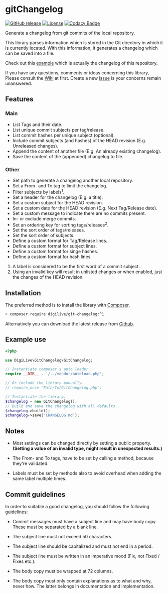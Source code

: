 # gitChangelog

[![GitHub release](https://img.shields.io/github/v/release/DigiLive/gitChangelog?include_prereleases)](https://github.com/DigiLive/gitChangelog/releases)
[![License](https://img.shields.io/badge/License-BSD%203--Clause-blue.svg)](https://opensource.org/licenses/BSD-3-Clause)
[![Codacy Badge](https://app.codacy.com/project/badge/Grade/7f0447563661494daac0c4fae4335ac0)](https://www.codacy.com/gh/DigiLive/gitChangelog/dashboard?utm_source=github.com&amp;utm_medium=referral&amp;utm_content=DigiLive/gitChangelog&amp;utm_campaign=Badge_Grade)

Generate a changelog from git commits of the local repository.

This library parses information which is stored in the Git directory in which it is currently located. With this
information, it generates a changelog which can be saved into a file.

Check out this [example](CHANGELOG.md) which is actually the changelog of this repository.

If you have any questions, comments or ideas concerning this library, Please consult
the [Wiki](https://github.com/DigiLive/gitChangelog/wiki) at first. Create a
new [issue](https://github.com/DigiLive/gitChangelog/issues/new) is your concerns remain unanswered.

## Features

### Main

- List Tags and their date.
- List unique commit subjects per tag/release.
- List commit hashes per unique subject (optional).
- Include commit subjects (and hashes) of the HEAD revision (E.g. Unreleased changes).
- Append the content of another file (E.g. An already existing changelog).
- Save the content of the (appended) changelog to file.

### Other

- Set path to generate a changelog another local repository.
- Set a From- and To tag to limit the changelog.
- Filter subjects by labels<sup>1</sup>.
- Set a header for the changelog (E.g. a title).
- Set a custom subject for the HEAD revision.
- Set a custom date for the HEAD revision (E.g. Next Tag/Release date).
- Set a custom message to indicate there are no commits present.
- In- or exclude merge commits.
- Set an ordering key for sorting tags/releases<sup>2</sup>.
- Set the sort order of tags/releases.
- Set the sort order of subjects.
- Define a custom format for Tag/Release lines.
- Define a custom format for subject lines.
- Define a custom format for singe hashes.
- Define a custom format for hash lines.

1. A label is considered to be the first word of a commit subject.
2. Using an invalid key will result in unlisted changes or when enabled, just the changes of the HEAD revision.

## Installation

The preferred method is to install the library with [Composer](http://getcomposer.org).

```sh
> composer require digilive/git-changelog:^1
```

Alternatively you can download the latest release from [Github](https://github.com/DigiLive/gitChangelog/releases).

## Example use

```php
<?php

use DigiLive\GitChangelog\GitChangelog;

// Instantiate composer's auto loader.
require __DIR__ . '/../vendor/autoload.php';

// Or include the library manually.
// require_once 'Path/To/GitChangelog.php';

// Instantiate the library.
$changelog = new GitChangelog();
// Build and save the changelog with all defaults.
$changelog->build();
$changelog->save('CHANGELOG.md');
```

## Notes

- Most settings can be changed directly by setting a public property.
  **(Setting a value of an invalid type, might result in unexpected results.)**

- The From- and To tags, have to be set by calling a method, because they're validated.

- Labels must be set by methods also to avoid overhead when adding the same label multiple times.

## Commit guidelines

In order to suitable a good changelog, you should follow the following guidelines:

- Commit messages must have a subject line and may have body copy. These must be separated by a blank line.

- The subject line must not exceed 50 characters.

- The subject line should be capitalized and must not end in a period.

- The subject line must be written in an imperative mood (Fix, not Fixed / Fixes etc.).

- The body copy must be wrapped at 72 columns.

- The body copy must only contain explanations as to what and why, never how. The latter belongs in documentation and
  implementation.

